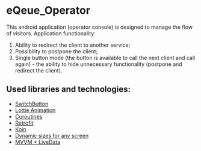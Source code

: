 # <h1> eQeue_Operator
 This android application (operator console) is designed to manage the flow of visitors.
Application functionality:
1. Ability to redirect the client to another service;
2. Possibility to postpone the client;
3. Single button mode (the button is available to call the next client and call again) - the ability to hide unnecessary functionality (postpone and redirect the client).
 
## Used libraries and technologies: 
 * [SwitchButton](https://github.com/zcweng/SwitchButton)
 * [Lottie Animation](https://github.com/airbnb/lottie-android)
 * [Coroutines](https://developer.android.com/kotlin/coroutines)
 * [Retrofit](https://square.github.io/retrofit/)
 * [Koin](https://insert-koin.io)
 * [Dynamic sizes for any screen](https://github.com/MrNouri/DynamicSizes)
 * [MVVM + LiveData](https://habr.com/ru/post/338590/)

